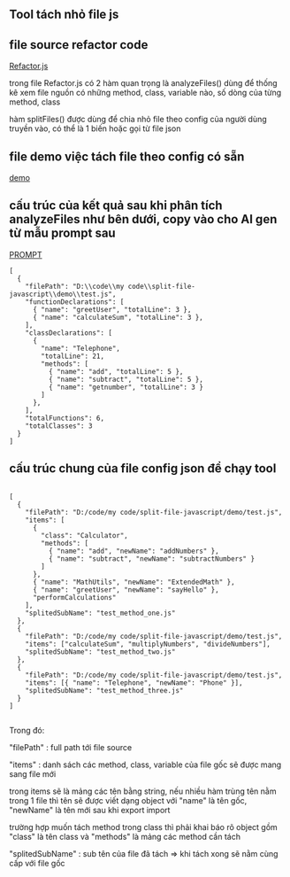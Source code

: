 ## Tool tách nhỏ file js

## file source refactor code

[Refactor.js](Refactor.js)

trong file Refactor.js có 2 hàm quan trọng là analyzeFiles() dùng để thống kê xem file nguồn có những method, class, variable nào, số dòng của từng method, class

hàm splitFiles() được dùng để chia nhỏ file theo config của người dùng truyền vào, có thể là 1 biến hoặc gọi từ file json

## file demo việc tách file theo config có sẵn

[demo](./demo/index.js)

## cấu trúc của kết quả sau khi phân tích analyzeFiles như bên dưới, copy vào cho AI gen từ mẫu prompt sau

[PROMPT](PROMPT.md)

```
[
  {
    "filePath": "D:\\code\\my code\\split-file-javascript\\demo\\test.js",
    "functionDeclarations": [
      { "name": "greetUser", "totalLine": 3 },
      { "name": "calculateSum", "totalLine": 3 },
    ],
    "classDeclarations": [
      {
        "name": "Telephone",
        "totalLine": 21,
        "methods": [
          { "name": "add", "totalLine": 5 },
          { "name": "subtract", "totalLine": 5 },
          { "name": "getnumber", "totalLine": 3 }
        ]
      },
    ],
    "totalFunctions": 6,
    "totalClasses": 3
  }
]

```

## cấu trúc chung của file config json để chạy tool

```

[
  {
    "filePath": "D:/code/my code/split-file-javascript/demo/test.js",
    "items": [
      {
        "class": "Calculator",
        "methods": [
          { "name": "add", "newName": "addNumbers" },
          { "name": "subtract", "newName": "subtractNumbers" }
        ]
      },
      { "name": "MathUtils", "newName": "ExtendedMath" },
      { "name": "greetUser", "newName": "sayHello" },
      "performCalculations"
    ],
    "splitedSubName": "test_method_one.js"
  },
  {
    "filePath": "D:/code/my code/split-file-javascript/demo/test.js",
    "items": ["calculateSum", "multiplyNumbers", "divideNumbers"],
    "splitedSubName": "test_method_two.js"
  },
  {
    "filePath": "D:/code/my code/split-file-javascript/demo/test.js",
    "items": [{ "name": "Telephone", "newName": "Phone" }],
    "splitedSubName": "test_method_three.js"
  }
]


```

Trong đó:

"filePath" : full path tới file source

"items" : danh sách các method, class, variable của file gốc sẽ được mang sang file mới

trong items sẽ là mảng các tên bằng string, nếu nhiều hàm trùng tên nằm trong 1 file thì tên sẽ được viết dạng object với "name" là tên gốc, "newName" là tên mới sau khi export import

trường hợp muốn tách method trong class thì phải khai báo rõ object gồm "class" là tên class và "methods" là mảng các method cần tách

"splitedSubName" : sub tên của file đã tách => khi tách xong sẽ nằm cùng cấp với file gốc
